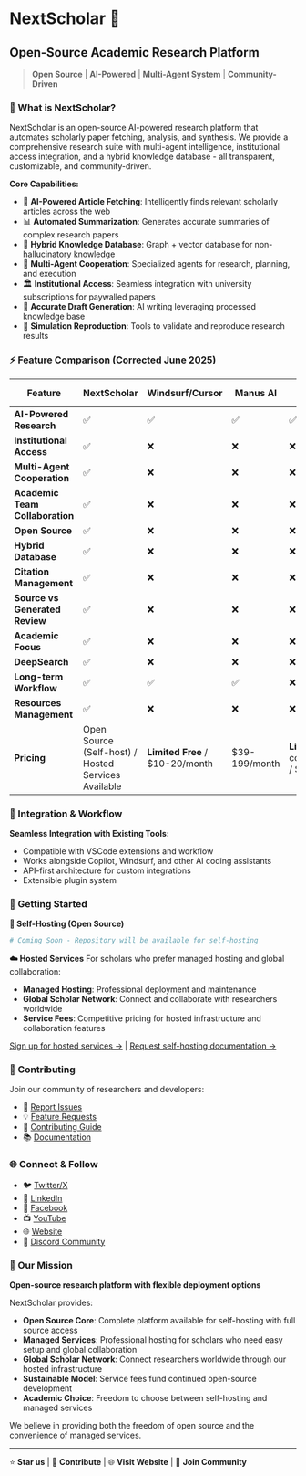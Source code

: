 # NextScholar 🚀
## Open-Source Academic Research Platform

> **Open Source** | **AI-Powered** | **Multi-Agent System** | **Community-Driven**

### 🌟 What is NextScholar?

NextScholar is an open-source AI-powered research platform that automates scholarly paper fetching, analysis, and synthesis. We provide a comprehensive research suite with multi-agent intelligence, institutional access integration, and a hybrid knowledge database - all transparent, customizable, and community-driven.

**Core Capabilities:**
- 🤖 **AI-Powered Article Fetching**: Intelligently finds relevant scholarly articles across the web
- 📊 **Automated Summarization**: Generates accurate summaries of complex research papers  
- 🧠 **Hybrid Knowledge Database**: Graph + vector database for non-hallucinatory knowledge
- 👥 **Multi-Agent Cooperation**: Specialized agents for research, planning, and execution
- 🏛️ **Institutional Access**: Seamless integration with university subscriptions for paywalled papers
- 📝 **Accurate Draft Generation**: AI writing leveraging processed knowledge base
- 🔄 **Simulation Reproduction**: Tools to validate and reproduce research results

### ⚡ Feature Comparison (Corrected June 2025)

| Feature | NextScholar | Windsurf/Cursor | Manus AI | GitHub Copilot | Perplexity Pro | Jenni AI | Scholarcy |
|---------|-------------|-----------------|----------|----------------|----------------|-----------|-----------|
| **AI-Powered Research** | ✅ | ✅ | ✅ | ✅ | ✅ | ✅ | ✅ |
| **Institutional Access** | ✅ | ❌ | ❌ | ❌ | ❌ | ❌ | ❌ |
| **Multi-Agent Cooperation** | ✅ | ❌ | ❌ | ❌ | ❌ | ❌ | ❌ |
| **Academic Team Collaboration** | ✅ | ❌ | ❌ | ❌ | ❌ | ✅| ❌ |
| **Open Source** | ✅ | ❌ | ❌ | ❌ | ❌ | ❌ | ❌ |
| **Hybrid Database** | ✅ | ❌ | ❌ | ❌ | ❌ | ❌ | ❌ |
| **Citation Management** | ✅ | ❌ | ❌ | ❌ | ✅ | ❌ | ❌ |
| **Source vs Generated Review** | ✅ | ❌ | ❌ | ❌ | ❌ | ✅ | ❌ |
| **Academic Focus** | ✅ | ❌ | ❌ | ❌ | ✅ | ✅ | ✅ |
| **DeepSearch** | ✅ | ❌ | ❌ | ❌ | ❌ | ❌ | ❌ |
| **Long-term Workflow** | ✅ | ✅ | ✅ | ❌ | ❌ | ❌ | ❌ |
| **Resources Management** | ✅ | ❌ | ❌ | ❌ | ❌ | ❌ | ✅ |
| **Pricing** | Open Source (Self-host) / Hosted Services Available | **Limited Free** / $10-20/month | $39-199/month | **Limited Free** (2K completions/month) / $10-39/month | **Limited Free** (3 Pro searches/day) / $20-40/month | **Limited Free** (200 words/day) / $12-20/month | **Limited Free** (Daily limits) / $5-15/month |

### 🔧 Integration & Workflow

**Seamless Integration with Existing Tools:**
- Compatible with VSCode extensions and workflow
- Works alongside Copilot, Windsurf, and other AI coding assistants
- API-first architecture for custom integrations
- Extensible plugin system

### 🚀 Getting Started

**🔧 Self-Hosting (Open Source)**
```bash
# Coming Soon - Repository will be available for self-hosting

```

**☁️ Hosted Services**
For scholars who prefer managed hosting and global collaboration:
- **Managed Hosting**: Professional deployment and maintenance
- **Global Scholar Network**: Connect and collaborate with researchers worldwide
- **Service Fees**: Competitive pricing for hosted infrastructure and collaboration features

[Sign up for hosted services →](https://nextscholar.net/signup) | [Request self-hosting documentation →](https://nextscholar.net/self-host)

### 🤝 Contributing

Join our community of researchers and developers:

- 🐛 [Report Issues](https://github.com/nextscholar/nextscholar/issues)
- 💡 [Feature Requests](https://github.com/nextscholar/nextscholar/discussions)
- 🔧 [Contributing Guide](CONTRIBUTING.md)
- 📚 [Documentation](docs/)

### 🌐 Connect & Follow

- 🐦 [Twitter/X](https://twitter.com/nextscholar)
- 💼 [LinkedIn](https://linkedin.com/company/nextscholar)
- 📘 [Facebook](https://facebook.com/61577080882772)
- 📺 [YouTube](https://youtube.com/@info.nextscholar)
- 🌐 [Website](https://nextscholar.net)
- 💬 [Discord Community](https://discord.gg/wrqz8HTA)

### 🎯 Our Mission

**Open-source research platform with flexible deployment options**

NextScholar provides:
- **Open Source Core**: Complete platform available for self-hosting with full source access
- **Managed Services**: Professional hosting for scholars who need easy setup and global collaboration
- **Global Scholar Network**: Connect researchers worldwide through our hosted infrastructure  
- **Sustainable Model**: Service fees fund continued open-source development
- **Academic Choice**: Freedom to choose between self-hosting and managed services

We believe in providing both the freedom of open source and the convenience of managed services.

---

⭐ **Star us** | 🤝 **Contribute** | 🌐 **Visit Website** | 💬 **Join Community**
